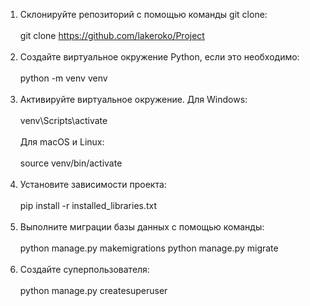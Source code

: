 1. Склонируйте репозиторий с помощью команды git clone:
<br><br/>
git clone https://github.com/lakeroko/Project
<br><br/>
2. Создайте виртуальное окружение Python, если это необходимо:
<br><br/>
python -m venv venv
<br><br/>
3. Активируйте виртуальное окружение. Для Windows:
<br><br/>
venv\Scripts\activate
<br><br/>
Для macOS и Linux:
<br><br/>
source venv/bin/activate
<br><br/>
4. Установите зависимости проекта:
<br><br/>
pip install -r installed_libraries.txt
<br><br/>
5. Выполните миграции базы данных с помощью команды:
<br><br/>
python manage.py makemigrations
python manage.py migrate
<br><br/>
6. Создайте суперпользователя:
<br><br/>
python manage.py createsuperuser